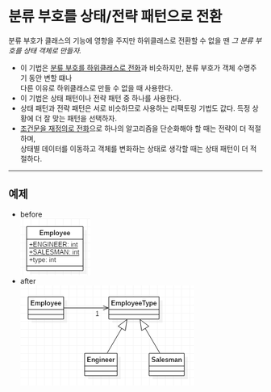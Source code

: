 # 분류 부호를 상태/전략 패턴으로 전환

분류 부호가 클래스의 기능에 영향을 주지만 하위클래스로 전환할 수 없을 땐
*그 분류 부호를 상태 객체로 만들자.*

* 이 기법은 [분류 부호를 하위클래스로 전화](13.ReplaceTypeCodeWithSubclasses.md)과 비슷하지만, 분류 부호가 객체 수명주기 동안 변할 떄나  
다른 이유로 하위클래스로 만들 수 없을 때 사용한다.
* 이 기법은 상태 패턴이나 전략 패턴 중 하나를 사용한다.
* 상태 패턴과 전략 패턴은 서로 비슷하므로 사용하는 리팩토링 기법도 값다. 득정 상황에 더 잘 맞는 패턴을 선택하자.
* [조건문을 재정의로 전화](TODO)으로 하나의 알고리즘을 단순화해야 할 때는 전략이 더 적절하며,  
상태별 데이터를 이동하고 객체를 변화하는 상태로 생각할 때는 상태 패턴이 더 적절하다.

---

## 예제
* before  
![Alt text](img/ReplaceTypeCodeWithState_Strategy01.PNG)
* after  
![Alt text](img/ReplaceTypeCodeWithState_Strategy02.PNG)

